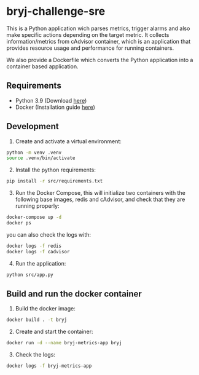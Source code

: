 # bryj-challenge-sre

This is a Python application wich parses metrics, trigger alarms and also make specific actions depending on the target metric. It collects information/metrics from cAdvisor container, which is an application that provides resource usage and performance for running containers.

We also provide a Dockerfile which converts the Python application into a container based application.

## Requirements

- Python 3.9 (Download [here](https://www.python.org/downloads/))
- Docker (Installation guide [here](https://docs.docker.com/get-docker/))

## Development

1. Create and activate a virtual environment:

```bash
python -m venv .venv
source .venv/bin/activate
```

2. Install the python requirements:

```bash
pip install -r src/requirements.txt
```

3. Run the Docker Compose, this will initialize two containers with the following base images, redis and cAdvisor, and check that they are running properly:

```bash
docker-compose up -d
docker ps
```

you can  also check the logs with:
```bash
docker logs -f redis
docker logs -f cadvisor
```

4. Run the application:

```bash
python src/app.py
```

## Build and run the docker container

1. Build the docker image:
```bash
docker build . -t bryj
```

2. Create and start the container:

```bash
docker run -d --name bryj-metrics-app bryj
```

3. Check the logs:
```bash
docker logs -f bryj-metrics-app
```